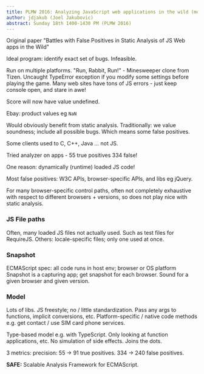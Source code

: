 ```yaml
---
title: PLMW 2016: Analyzing JavaScript web applications in the wild (mostly) statically
author: jdjakub (Joel Jakubovic)
abstract: Sunday 18th 1400-1430 PM (PLMW 2016)
---
```


Original paper "Battles with False Positives in Static Analysis of JS Web apps in the Wild"

Ideal program: identify exact set of bugs. Infeasible.

Run on multiple platforms. "Run, Rabbit, Run!" - Minesweeper clone from Tizen. Uncaught TypeError exception if you modify some settings before playing the game. Many web sites have tons of JS errors - just keep console open, and stare in awe!

Score will now have value undefined.

Ebay: product values eg `NaN`

Would obviously benefit from static analysis. Traditionally: we value soundness; include all possible bugs. Which means some false positives.

Some clients used to C, C++, Java ... not JS.

Tried analyzer on apps - 55 true positives 334 false!

One reason: dynamically (runtime) loaded JS code!

Most false positives: W3C APIs, browser-specific APIs, and libs eg jQuery.

For many browser-specific control paths, often not completely exhaustive with respect to different browsers + versions, so does not play nice with static analysis.

### JS File paths

Often, many loaded JS files not actually used. Such as test files for RequireJS.
Others: locale-specific files; only one used at once.

### Snapshot

ECMAScript spec: all code runs in host env; browser or OS platform
Snapshot is a capturing app; get snapshot for each browser. Sound for a given browser and given version.

### Model
Lots of libs. JS freestyle; no / little standardization. Pass any args to functions, implicit conversions, etc. Platform-specific / native code methods e.g. get contact / use SIM card phone services.

Type-based model e.g. with TypeScript. Only looking at function applications, etc. No simulation of side effects. Joins the dots.

3 metrics: precision: 55 -> 91 true positives. 334 -> 240 false positives.

**SAFE:** Scalable Analysis Framework for ECMAScript.
